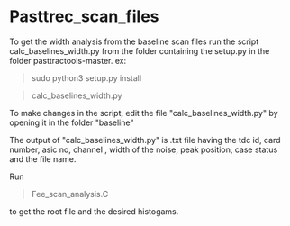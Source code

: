 # Pasttrec_scan_files
To get the width analysis from the baseline scan files run the script calc_baselines_width.py from the folder containing the setup.py in the folder pasttractools-master.
ex:
> sudo python3 setup.py install


> calc_baselines_width.py 


To make changes in the script, edit the file "calc_baselines_width.py" by opening it in the folder "baseline"

The output of "calc_baselines_width.py" is .txt file having the tdc id, card number, asic no, channel , width of the noise, peak position, case status and the file name.

Run 
> Fee_scan_analysis.C 

to get the root file and the desired histogams.
